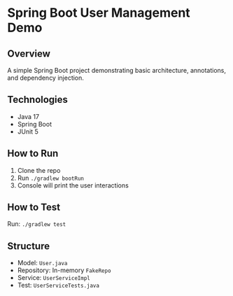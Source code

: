 # Spring Boot User Management Demo

## Overview

A simple Spring Boot project demonstrating basic architecture, annotations, and dependency injection.

## Technologies

- Java 17
- Spring Boot
- JUnit 5

## How to Run

1. Clone the repo
2. Run `./gradlew bootRun`
3. Console will print the user interactions

## How to Test

Run: `./gradlew test`

## Structure

- Model: `User.java`
- Repository: In-memory `FakeRepo`
- Service: `UserServiceImpl`
- Test: `UserServiceTests.java`
